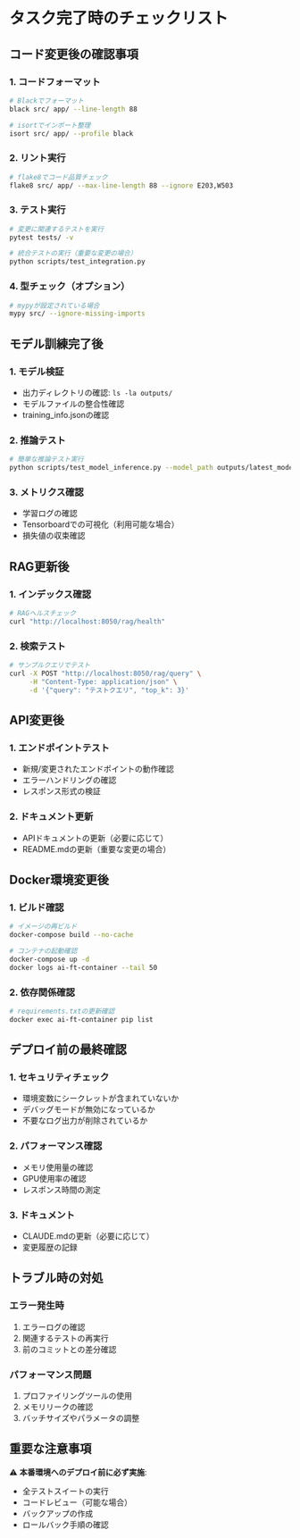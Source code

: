 # タスク完了時のチェックリスト

## コード変更後の確認事項

### 1. コードフォーマット
```bash
# Blackでフォーマット
black src/ app/ --line-length 88

# isortでインポート整理
isort src/ app/ --profile black
```

### 2. リント実行
```bash
# flake8でコード品質チェック
flake8 src/ app/ --max-line-length 88 --ignore E203,W503
```

### 3. テスト実行
```bash
# 変更に関連するテストを実行
pytest tests/ -v

# 統合テストの実行（重要な変更の場合）
python scripts/test_integration.py
```

### 4. 型チェック（オプション）
```bash
# mypyが設定されている場合
mypy src/ --ignore-missing-imports
```

## モデル訓練完了後

### 1. モデル検証
- 出力ディレクトリの確認: `ls -la outputs/`
- モデルファイルの整合性確認
- training_info.jsonの確認

### 2. 推論テスト
```bash
# 簡単な推論テスト実行
python scripts/test_model_inference.py --model_path outputs/latest_model
```

### 3. メトリクス確認
- 学習ログの確認
- Tensorboardでの可視化（利用可能な場合）
- 損失値の収束確認

## RAG更新後

### 1. インデックス確認
```bash
# RAGヘルスチェック
curl "http://localhost:8050/rag/health"
```

### 2. 検索テスト
```bash
# サンプルクエリでテスト
curl -X POST "http://localhost:8050/rag/query" \
     -H "Content-Type: application/json" \
     -d '{"query": "テストクエリ", "top_k": 3}'
```

## API変更後

### 1. エンドポイントテスト
- 新規/変更されたエンドポイントの動作確認
- エラーハンドリングの確認
- レスポンス形式の検証

### 2. ドキュメント更新
- APIドキュメントの更新（必要に応じて）
- README.mdの更新（重要な変更の場合）

## Docker環境変更後

### 1. ビルド確認
```bash
# イメージの再ビルド
docker-compose build --no-cache

# コンテナの起動確認
docker-compose up -d
docker logs ai-ft-container --tail 50
```

### 2. 依存関係確認
```bash
# requirements.txtの更新確認
docker exec ai-ft-container pip list
```

## デプロイ前の最終確認

### 1. セキュリティチェック
- 環境変数にシークレットが含まれていないか
- デバッグモードが無効になっているか
- 不要なログ出力が削除されているか

### 2. パフォーマンス確認
- メモリ使用量の確認
- GPU使用率の確認
- レスポンス時間の測定

### 3. ドキュメント
- CLAUDE.mdの更新（必要に応じて）
- 変更履歴の記録

## トラブル時の対処

### エラー発生時
1. エラーログの確認
2. 関連するテストの再実行
3. 前のコミットとの差分確認

### パフォーマンス問題
1. プロファイリングツールの使用
2. メモリリークの確認
3. バッチサイズやパラメータの調整

## 重要な注意事項

⚠️ **本番環境へのデプロイ前に必ず実施**:
- 全テストスイートの実行
- コードレビュー（可能な場合）
- バックアップの作成
- ロールバック手順の確認